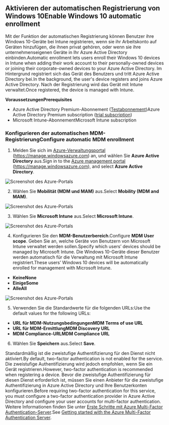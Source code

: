 ## <a name="enable-windows-10-automatic-enrollment"></a><span data-ttu-id="87959-101">Aktivieren der automatischen Registrierung von Windows 10</span><span class="sxs-lookup"><span data-stu-id="87959-101">Enable Windows 10 automatic enrollment</span></span>

<span data-ttu-id="87959-102">Mit der Funktion der automatischen Registrierung können Benutzer ihre Windows 10-Geräte bei Intune registrieren, wenn sie ihr Arbeitskonto auf Geräten hinzufügen, die ihnen privat gehören, oder wenn sie ihre unternehmenseigenen Geräte in Ihr Azure Active Directory einbinden.</span><span class="sxs-lookup"><span data-stu-id="87959-102">Automatic enrollment lets users enroll their Windows 10 devices in Intune when adding their work account to their personally-owned devices or joining their corporate-owned devices to your Azure Active Directory.</span></span> <span data-ttu-id="87959-103">Im Hintergrund registriert sich das Gerät des Benutzers und tritt Azure Active Directory bei.</span><span class="sxs-lookup"><span data-stu-id="87959-103">In the background, the user's device registers and joins Azure Active Directory.</span></span> <span data-ttu-id="87959-104">Nach der Registrierung wird das Gerät mit Intune verwaltet.</span><span class="sxs-lookup"><span data-stu-id="87959-104">Once registered, the device is managed with Intune.</span></span>

<span data-ttu-id="87959-105">**Voraussetzungen**</span><span class="sxs-lookup"><span data-stu-id="87959-105">**Prerequisites**</span></span>
- <span data-ttu-id="87959-106">Azure Active Directory Premium-Abonnement ([Testabonnement](http://go.microsoft.com/fwlink/?LinkID=816845))</span><span class="sxs-lookup"><span data-stu-id="87959-106">Azure Active Directory Premium subscription ([trial subscription](http://go.microsoft.com/fwlink/?LinkID=816845))</span></span>
- <span data-ttu-id="87959-107">Microsoft Intune-Abonnement</span><span class="sxs-lookup"><span data-stu-id="87959-107">Microsoft Intune subscription</span></span>


### <a name="configure-automatic-mdm-enrollment"></a><span data-ttu-id="87959-108">Konfigurieren der automatischen MDM-Registrierung</span><span class="sxs-lookup"><span data-stu-id="87959-108">Configure automatic MDM enrollment</span></span>

1. <span data-ttu-id="87959-109">Melden Sie sich im [Azure-Verwaltungsportal](https://portal.azure.com) (https://manage.windowsazure.com) an, und wählen Sie **Azure Active Directory** aus.</span><span class="sxs-lookup"><span data-stu-id="87959-109">Sign in to the [Azure management portal](https://portal.azure.com) (https://manage.windowsazure.com), and select **Azure Active Directory**.</span></span>

  ![Screenshot des Azure-Portals](../media/auto-enroll-azure-main.png)

2. <span data-ttu-id="87959-111">Wählen Sie **Mobilität (MDM und MAM)** aus.</span><span class="sxs-lookup"><span data-stu-id="87959-111">Select **Mobility (MDM and MAM)**.</span></span>

  ![Screenshot des Azure-Portals](../media/auto-enroll-mdm.png)

3. <span data-ttu-id="87959-113">Wählen Sie **Microsoft Intune** aus.</span><span class="sxs-lookup"><span data-stu-id="87959-113">Select **Microsoft Intune**.</span></span>

  ![Screenshot des Azure-Portals](../media/auto-enroll-intune.png)

4. <span data-ttu-id="87959-115">Konfigurieren Sie den **MDM-Benutzerbereich**.</span><span class="sxs-lookup"><span data-stu-id="87959-115">Configure **MDM User scope**.</span></span> <span data-ttu-id="87959-116">Geben Sie an, welche Geräte von Benutzern von Microsoft Intune verwaltet werden sollen.</span><span class="sxs-lookup"><span data-stu-id="87959-116">Specify which users’ devices should be managed by Microsoft Intune.</span></span> <span data-ttu-id="87959-117">Die Windows 10-Geräte dieser Benutzer werden automatisch für die Verwaltung mit Microsoft Intune registriert.</span><span class="sxs-lookup"><span data-stu-id="87959-117">These users’ Windows 10 devices will be automatically enrolled for management with Microsoft Intune.</span></span>

  - <span data-ttu-id="87959-118">**Keine**</span><span class="sxs-lookup"><span data-stu-id="87959-118">**None**</span></span>
  - <span data-ttu-id="87959-119">**Einige**</span><span class="sxs-lookup"><span data-stu-id="87959-119">**Some**</span></span>
  - <span data-ttu-id="87959-120">**Alle**</span><span class="sxs-lookup"><span data-stu-id="87959-120">**All**</span></span>

 ![Screenshot des Azure-Portals](../media/auto-enroll-scope.png)

5. <span data-ttu-id="87959-122">Verwenden Sie die Standardwerte für die folgenden URLs:</span><span class="sxs-lookup"><span data-stu-id="87959-122">Use the default values for the following URLs:</span></span>
  - <span data-ttu-id="87959-123">**URL für MDM-Nutzungsbedingungen**</span><span class="sxs-lookup"><span data-stu-id="87959-123">**MDM Terms of use URL**</span></span>
  - <span data-ttu-id="87959-124">**URL für MDM-Ermittlung**</span><span class="sxs-lookup"><span data-stu-id="87959-124">**MDM Discovery URL**</span></span>
  - <span data-ttu-id="87959-125">**MDM Compliance-URL**</span><span class="sxs-lookup"><span data-stu-id="87959-125">**MDM Compliance URL**</span></span>

6. <span data-ttu-id="87959-126">Wählen Sie **Speichern** aus.</span><span class="sxs-lookup"><span data-stu-id="87959-126">Select **Save**.</span></span>

<span data-ttu-id="87959-127">Standardmäßig ist die zweistufige Authentifizierung für den Dienst nicht aktiviert.</span><span class="sxs-lookup"><span data-stu-id="87959-127">By default, two-factor authentication is not enabled for the service.</span></span> <span data-ttu-id="87959-128">Die zweistufige Authentifizierung wird jedoch empfohlen, wenn Sie ein Gerät registrieren.</span><span class="sxs-lookup"><span data-stu-id="87959-128">However, two-factor authentication is recommended when registering a device.</span></span> <span data-ttu-id="87959-129">Bevor die zweistufige Authentifizierung für diesen Dienst erforderlich ist, müssen Sie einen Anbieter für die zweistufige Authentifizierung in Azure Active Directory und Ihre Benutzerkonten konfigurieren.</span><span class="sxs-lookup"><span data-stu-id="87959-129">Before requiring two-factor authentication for this service, you must configure a two-factor authentication provider in Azure Active Directory and configure your user accounts for multi-factor authentication.</span></span> <span data-ttu-id="87959-130">Weitere Informationen finden Sie unter [Erste Schritte mit Azure Multi-Factor Authentication-Server](https://docs.microsoft.com/azure/multi-factor-authentication/multi-factor-authentication-get-started-cloud).</span><span class="sxs-lookup"><span data-stu-id="87959-130">See [Getting started with the Azure Multi-Factor Authentication Server](https://docs.microsoft.com/azure/multi-factor-authentication/multi-factor-authentication-get-started-cloud).</span></span>
